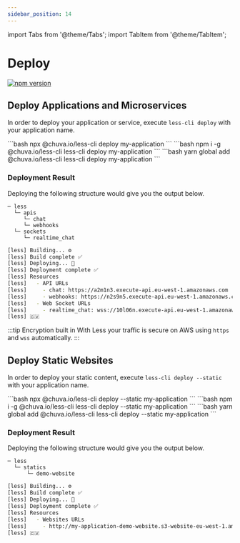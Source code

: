 ```yaml
---
sidebar_position: 14
---
```


import Tabs from '@theme/Tabs';
import TabItem from '@theme/TabItem';

# Deploy
[![npm version](https://badge.fury.io/js/@chuva.io%2Fless-cli.svg)](https://badge.fury.io/js/@chuva.io%2Fless-cli)

## Deploy Applications and Microservices

In order to deploy your application or service, execute `less-cli deploy` with your application name.

<Tabs groupId="package-manager" queryString="package-manager">

  <TabItem value="npx" label="npx">
    ```bash
    npx @chuva.io/less-cli deploy my-application
    ```
  </TabItem>

  <TabItem value="npm" label="npm">
    ```bash
    npm i -g @chuva.io/less-cli
    less-cli deploy my-application
  ```
  </TabItem>

  <TabItem value="yarn" label="yarn">
    ```bash
    yarn global add @chuva.io/less-cli
    less-cli deploy my-application
    ```
  </TabItem>

</Tabs>

### Deployment Result
Deploying the following structure would give you the output below.
```
─ less
  └─ apis
     └─ chat
     └─ webhooks
  └─ sockets
     └─ realtime_chat
```

```bash
[less] Building... ⚙️
[less] Build complete ✅
[less] Deploying... 🚀
[less] Deployment complete ✅
[less] Resources
[less]   - API URLs
[less]     - chat: https://a2m1n3.execute-api.eu-west-1.amazonaws.com
[less]     - webhooks: https://n2s9n5.execute-api.eu-west-1.amazonaws.com
[less]   - Web Socket URLs
[less]     - realtime_chat: wss://10l06n.execute-api.eu-west-1.amazonaws.com
[less] 🇨🇻
```

:::tip Encryption built in
With Less your traffic is secure on AWS using `https` and `wss` automatically.
:::

## Deploy Static Websites

In order to deploy your static content, execute `less-cli deploy --static` with your application name.

<Tabs groupId="package-manager" queryString="package-manager">

  <TabItem value="npx" label="npx">
    ```bash
    npx @chuva.io/less-cli deploy --static my-application
    ```
  </TabItem>

  <TabItem value="npm" label="npm">
    ```bash
    npm i -g @chuva.io/less-cli
    less-cli deploy --static my-application
  ```
  </TabItem>

  <TabItem value="yarn" label="yarn">
    ```bash
    yarn global add @chuva.io/less-cli
    less-cli deploy --static my-application
    ```
  </TabItem>

</Tabs>

### Deployment Result
Deploying the following structure would give you the output below.
```
─ less
  └─ statics
      └─ demo-website
```

```bash
[less] Building... ⚙️
[less] Build complete ✅
[less] Deploying... 🚀
[less] Deployment complete ✅
[less] Resources
[less] 	 - Websites URLs
[less] 	   - http://my-application-demo-website.s3-website-eu-west-1.amazonaws.com
[less] 🇨🇻
```
